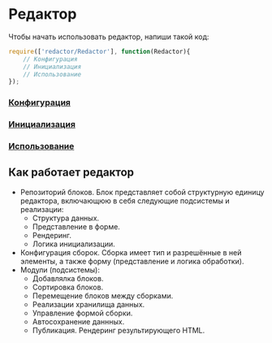 # Редактор

Чтобы начать использовать редактор, напиши такой код:
```javascript
require(['redactor/Redactor'], function(Redactor){
    // Конфигурация
    // Инициализация
    // Использование
});
```


### [Конфигурация](CONFIGURATION.md)
### [Инициализация](INITIALIZATION.md)
### [Использование](USAGE.md)


## Как работает редактор

- Репозиторий блоков.
Блок представляет собой структурную единицу редактора, включающюю в себя следующие подсистемы и реализации:
    - Структура данных.
    - Представление в форме.
    - Рендеринг.
    - Логика инициализации.
- Конфигурация сборок.
Сборка имеет тип и разрешённые в ней элементы, а также форму (представление и логика обработки).
- Модули (подсистемы):
    - Добавлялка блоков.
    - Сортировка блоков.
    - Перемещение блоков между сборками.
    - Реализации хранилища данных.
    - Управление формой сборки.
    - Автосохранение даннных.
    - Публикация. Рендеринг результирующего HTML.

